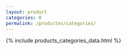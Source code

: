 ```yaml
---
layout: product
categories: 0
permalink: /productos/categories/
---
```


{% include products_categories_data.html %}